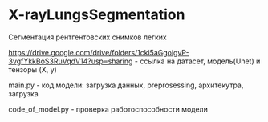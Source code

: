 # X-rayLungsSegmentation
Сегментация рентгентовских снимков легких



https://drive.google.com/drive/folders/1cki5aGgoigvP-3vgfYkkBoS3RuVqdV14?usp=sharing - ссылка на датасет, модель(Unet) и тензоры (X, y)



main.py -  код модели: загрузка данных, preprosessing, архитекутра, загрузка



code_of_model.py - проверка работоспособности модели

